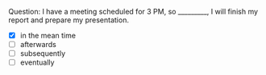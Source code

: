 Question: I have a meeting scheduled for 3 PM, so _________, I will finish my report and prepare my presentation.  
- [x] in the mean time  
- [ ] afterwards  
- [ ] subsequently  
- [ ] eventually  